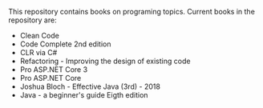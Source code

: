 This repository contains books on programing topics. Current books in the repository are:

- Clean Code
- Code Complete 2nd edition
- CLR via C#
- Refactoring - Improving the design of existing code
- Pro ASP.NET Core 3
- Pro ASP.NET Core
- Joshua Bloch - Effective Java (3rd) - 2018
- Java - a beginner's guide Eigth edition
